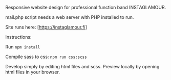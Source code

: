 Responsive website design for professional function band INSTAGLAMOUR.

mail.php script needs a web server with PHP installed to run.

Site runs here: [https://instaglamour.fi]

Instructions:

Run `npm install`

Compile sass to css: `npm run css:scss`

Develop simply by editing html files and scss. Preview locally by opening html files in your browser.
